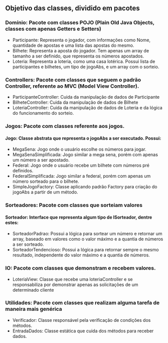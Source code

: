 ## Objetivo das classes, dividido em pacotes
	
### Domínio: Pacote com classes POJO (Plain Old Java Objects, classes com apenas Getters e Setters)
* Participante: Representa o jogador, com informações como Nome, quantidade de apostas e uma lista das apostas do mesmo.
* Bilhete: Representa a aposta do jogador. Tem apenas um array de tamanho a ser definido, que representa os números apostados.
* Loteria: Representa a loteria, como uma casa lotérica. Possui lista de participantes e bilhetes, um tipo de jogoAbs, e um array com o sorteio.

### Controllers: Pacote com classes que seguem o padrão Controller, referente ao MVC (Model View Controller).
* ParticipanteController: Cuida da manipulação de dados de Participante
* BilheteController: Cuida da manipulação de dados de Bilhete
* LoteriaController: Cuida da manipulação de dados de Loteria e da lógica do funcionamento do sorteio.

### Jogos: Pacote com classes referente aos jogos.
#### Jogo: Classe abstrata que representa o jogoAbs a ser executado. Possui:
* MegaSena: Jogo onde o usuário escolhe os números para jogar.
* MegaSenaSimplificada: Jogo similar a mega sena, porém com apenas um número a ser apostado.	
* Federal: Jogo onde o usuário recebe um bilhete com números pré definidos.
* FederalSimplificada: Jogo similar a federal, porém com apenas um número sorteado para o bilhete.
* SimpleJogoFactory: Classe aplicando padrão Factory para criação do jogoAbs a partir de um método.

### Sorteadores: Pacote com classes que sorteiam valores
#### Sorteador: Interface que representa algum tipo de ISorteador, dentre estes:
* SorteadorPadrao: Possui a lógica para sortear um número e retornar um array, baseado em valores como o valor máximo e a quantia de números a ser sorteado.
* SorteadorTendencioso: Possui a lógica para retornar sempre o mesmo resultado, independente do valor máximo e a quantia de números.
	
### IO: Pacote com classes que demonstram e recebem valores.
* LoteriaView: Classe que recebe uma loteriaController e se responsabiliza por demonstrar apenas as solicitações de um determinado cliente
	
### Utilidades: Pacote com classes que realizam alguma tarefa de maneira mais genérica
* Verificador: Classe responsável pela verificação de condições dos métodos.
* EntradaDados: Classe estática que cuida dos métodos para receber dados.